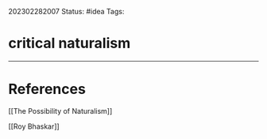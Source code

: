 202302282007
Status: #idea
Tags:

# critical naturalism







---
# References

[[The Possibility of Naturalism]]

[[Roy Bhaskar]]